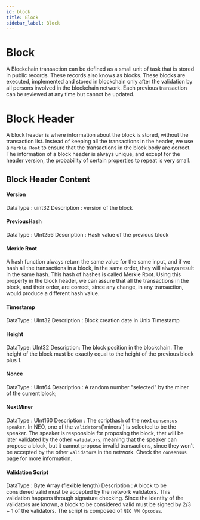 ```yaml
---
id: block
title: Block
sidebar_label: Block
---
```


# Block
A Blockchain transaction can be defined as a small unit of task that is stored in public records. These records also knows as blocks. These blocks are executed, implemented and stored in blockchain only after the validation by all persons involved in the blockchain network. Each previous transaction can be reviewed at any time but cannot be updated.


# Block Header
A block header is where information about the block is stored, without the transaction list. Instead of keeping all the transactions in the header, we use a `Merkle Root` to ensure that the transactions in the block body are correct.
The information of a block header is always unique, and except for the header version, the probability of certain properties to repeat is very small.


## Block Header Content

####  Version
DataType : uint32
Description : version of the block

####  PreviousHash
DataType : UInt256
Description : Hash value of the previous block

#### Merkle Root
A hash function always return the same value for the same input, and if we hash all the transactions in a block, in the same order, they will always result in the same hash.  This hash of hashes is called Merkle Root.
Using this property in the block header, we can assure that all the transactions in the block, and their order, are correct, since any change, in any transaction, would produce a different hash value.

#### Timestamp
DataType : UInt32
Description : Block creation date in Unix Timestamp

#### Height
DataType: UInt32
Description: The block position in the blockchain. The height of the block must be exactly equal to the height of the previous block plus 1.

#### Nonce
DataType : UInt64
Description : A random number "selected" by the miner of the current block;

#### NextMiner
DataType : UInt160
Description : The scripthash of the next `consensus speaker`. In NEO, one of the `validators`('miners') is selected to be the speaker. The speaker is responsible for proposing the block, that will be later validated by the other `validators`, meaning that the speaker can propose a block, but it cannot propose invalid transactions, since they won't be accepted by the other `validators` in the network.  Check the `consensus` page for more information.

#### Validation Script
DataType : Byte Array (flexible length)
Description : A block to be considered valid must be accepted by the network validators. This validation happens through signature checking. Since the identity of the validators are known, a block to be considered valid must be signed by 2/3 + 1 of the validators. The script is composed of `NEO VM Opcodes`.
